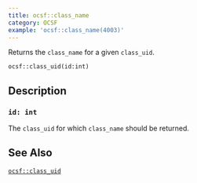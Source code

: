```yaml
---
title: ocsf::class_name
category: OCSF
example: 'ocsf::class_name(4003)'
---
```


Returns the `class_name` for a given `class_uid`.

```tql
ocsf::class_uid(id:int)
```

## Description

### `id: int`

The `class_uid` for which `class_name` should be returned.

## See Also

[`ocsf::class_uid`](/reference/functions/ocsf/class_uid)
